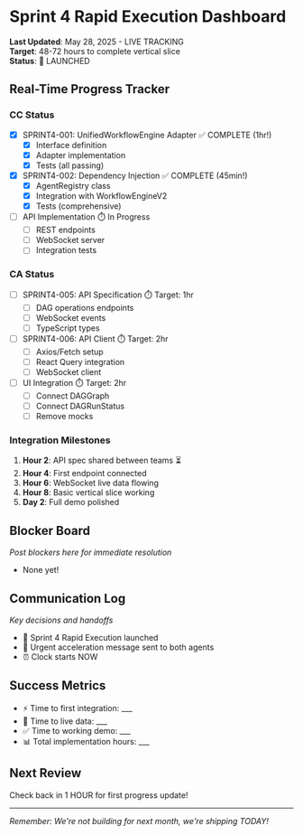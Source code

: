 # Sprint 4 Rapid Execution Dashboard

**Last Updated**: May 28, 2025 - LIVE TRACKING  
**Target**: 48-72 hours to complete vertical slice  
**Status**: 🚀 LAUNCHED

## Real-Time Progress Tracker

### CC Status
- [x] SPRINT4-001: UnifiedWorkflowEngine Adapter ✅ COMPLETE (1hr!)
  - [x] Interface definition 
  - [x] Adapter implementation  
  - [x] Tests (all passing)
- [x] SPRINT4-002: Dependency Injection ✅ COMPLETE (45min!)
  - [x] AgentRegistry class
  - [x] Integration with WorkflowEngineV2
  - [x] Tests (comprehensive)
- [ ] API Implementation ⏱️ In Progress
  - [ ] REST endpoints
  - [ ] WebSocket server
  - [ ] Integration tests

### CA Status  
- [ ] SPRINT4-005: API Specification ⏱️ Target: 1hr
  - [ ] DAG operations endpoints
  - [ ] WebSocket events  
  - [ ] TypeScript types
- [ ] SPRINT4-006: API Client ⏱️ Target: 2hr
  - [ ] Axios/Fetch setup
  - [ ] React Query integration
  - [ ] WebSocket client
- [ ] UI Integration ⏱️ Target: 2hr
  - [ ] Connect DAGGraph
  - [ ] Connect DAGRunStatus
  - [ ] Remove mocks

### Integration Milestones
1. **Hour 2**: API spec shared between teams ⏳
2. **Hour 4**: First endpoint connected 
3. **Hour 6**: WebSocket live data flowing
4. **Hour 8**: Basic vertical slice working
5. **Day 2**: Full demo polished

## Blocker Board
*Post blockers here for immediate resolution*

- None yet!

## Communication Log
*Key decisions and handoffs*

- 🚀 Sprint 4 Rapid Execution launched
- 📣 Urgent acceleration message sent to both agents
- ⏰ Clock starts NOW

## Success Metrics
- ⚡ Time to first integration: ___
- 🔄 Time to live data: ___  
- ✅ Time to working demo: ___
- 📊 Total implementation hours: ___

## Next Review
Check back in 1 HOUR for first progress update!

---

*Remember: We're not building for next month, we're shipping TODAY!*